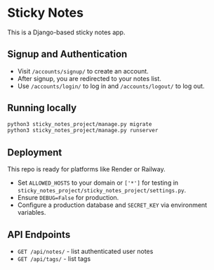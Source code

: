 # Sticky Notes

This is a Django-based sticky notes app.

## Signup and Authentication
- Visit `/accounts/signup/` to create an account.
- After signup, you are redirected to your notes list.
- Use `/accounts/login/` to log in and `/accounts/logout/` to log out.

## Running locally
```bash
python3 sticky_notes_project/manage.py migrate
python3 sticky_notes_project/manage.py runserver
```

## Deployment
This repo is ready for platforms like Render or Railway.
- Set `ALLOWED_HOSTS` to your domain or `['*']` for testing in `sticky_notes_project/sticky_notes_project/settings.py`.
- Ensure `DEBUG=False` for production.
- Configure a production database and `SECRET_KEY` via environment variables.

## API Endpoints
- `GET /api/notes/` - list authenticated user notes
- `GET /api/tags/` - list tags
